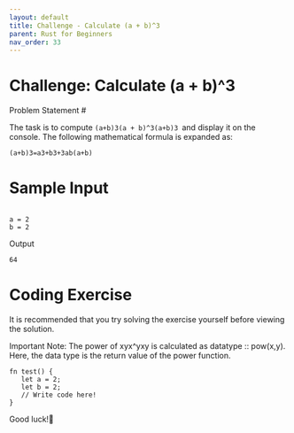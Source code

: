```yaml
---
layout: default
title: Challenge - Calculate (a + b)^3
parent: Rust for Beginners
nav_order: 33
---
```



# Challenge: Calculate (a + b)^3


Problem Statement #

The task is to compute `(a+b)3(a + b)^3(a+b)​3​​ `and display it on the console. The following mathematical formula is expanded as:

`(a+b)​3​​=a​3​​+b​3​​+3ab(a+b)`


# Sample Input 

```

a = 2
b = 2

```

Output 
```
64

```

# Coding Exercise

 It is recommended​ that you try solving the exercise yourself before viewing the solution.
 
 Important Note: The power of xyx^yx​y​​ is calculated as datatype :: pow(x,y). Here, the data type is the return value of the power function.
 
 ```
 fn test() {
    let a = 2;
    let b = 2;
    // Write code here!
}
```

Good luck!🤞

